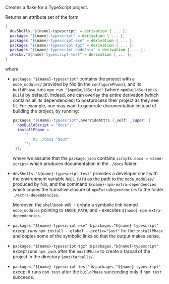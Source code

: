 <!-- This file is used in `../build.nix`'s `description` for TS -->

<!-- markdownlint-disable MD041 -->
Creates a flake for a TypeScript project.

Returns an attribute set of the form

```nix
{
  devShells."${name}-typescript" = derivation { ... };
  packages."${name}-typescript" = derivation { ... };
  packages."${name}-typescript-exe" = derivation { ... };
  packages."${name}-typescript-tgz" = derivation { ... };
  packages."${name}-typescript-node2nix" = derivation { ... };
  checks."${name}-typescript-test" = derivation { ... };
}
```

where

- `packages."${name}-typescript"` contains the project with a
  `node_modules/` provided by Nix (in the `configurePhase`), and
   its `buildPhase` runs `npm run "$npmBuildScript"` (where `npmBuildScript` is
   `build` by default).
   Indeed, one can overlay the entire derivation (which contains
   all its dependencies) to postprocess their project as they
   see fit. For example, one may want to generate documentation
   instead of building the project, by running:

   ```nix
   packages."${name}-typescript".overrideAttrs (_self: _super: {
     npmBuildScript = "docs";
     installPhase = 
        ''
            mv ./docs "$out"
        '';
    });
    ```

    where we assume that the `package.json` contains
    `scripts.docs = <some-script>` which produces documentation
    in the `./docs` folder.

- `devShells."${name}-typescript-test"` provides a developer shell with
  the environment variable `NODE_PATH` as the path to the
  `node_modules/` produced by Nix, and the command
  `${name}-npm-extra-dependencies` which copies the transitive
  closure of `npmExtraDependencies` to the folder `./extra-dependencies`.

  Moreover, the `shellHook` will:
      - create a symbolic link named `node_modules` pointing to
        `$NODE_PATH`; and
      - executes `${name}-npm-extra-dependencies`.

- `packages."${name}-typescript-exe"` is `packages."${name}-typescript"` except
  runs `npm install --global --prefix="$out"` for the `installPhase` and
  copies some of the symbolic links so that the output makes sense.

- `packages."${name}-typescript-tgz"` is `packages."${name}-typescript"` except
  runs `npm pack` after the `buildPhase` to create a tarball of the project in
  the directory `$out/tarballs/`.

- `packages."${name}-typescript-test"` is `packages."${name}-typescript"`
  except it runs `npm test` after the `buildPhase` succeeding only if `npm
  test` succeeds.

